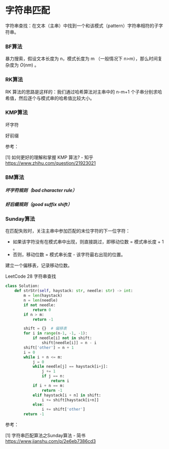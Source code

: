 # 字符串匹配

字符串查找：在文本（主串）中找到一个和该模式（pattern）字符串相符的子字符串。

### BF算法

暴力搜索，假设文本长度为 n，模式长度为 m （一般情况下 n>m），那么时间复杂度为 $O(nm)$ 。

### RK算法

RK 算法的思路是这样的：我们通过哈希算法对主串中的 n-m+1 个子串分别求哈希值，然后逐个与模式串的哈希值比较大小。

### KMP算法

坏字符

好前缀

参考：

[1] 如何更好的理解和掌握 KMP 算法? - 知乎
https://www.zhihu.com/question/21923021

### BM算法

##### 坏字符规则（bad character rule）

##### 好后缀规则（good suffix shift）

### Sunday算法

在匹配失败时，关注主串中参加匹配的末位字符的下一位字符：

+ 如果该字符没有在模式串中出现，则直接跳过，即移动位数 = 模式串长度 + 1 。
+ 否则，移动位数 = 模式串长度 - 该字符最右出现的位置。

建立一个偏移表，记录移动位数。

LeetCode 28 字符串查找

```python
class Solution:
    def strStr(self, haystack: str, needle: str) -> int:
        m = len(haystack)
        n = len(needle)
        if not needle:
            return 0
        if n > m:
            return -1

        shift = {}  # 偏移表
        for i in range(n-1, -1, -1):
            if needle[i] not in shift:
                shift[needle[i]] = n - i
        shift['other'] = n + 1
        i = 0
        while i + n <= m:
            j = 0
            while needle[j] == haystack[i+j]:
                j += 1
                if j == n:
                    return i
            if i + n == m:
                return -1
            elif haystack[i + n] in shift:
                i += shift[haystack[i+n]]
            else:
                i += shift['other']
        return -1
```

参考：

[1] 字符串匹配算法之Sunday算法 - 简书
https://www.jianshu.com/p/2e6eb7386cd3

